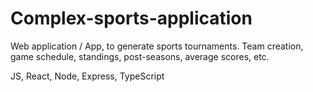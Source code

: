 # Complex-sports-application
Web application / App, to generate sports tournaments. Team creation, game schedule, standings, post-seasons, average scores, etc.

JS, React, Node, Express, TypeScript
